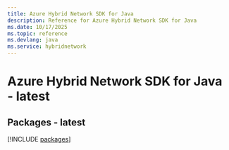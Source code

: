 ```yaml
---
title: Azure Hybrid Network SDK for Java
description: Reference for Azure Hybrid Network SDK for Java
ms.date: 10/17/2025
ms.topic: reference
ms.devlang: java
ms.service: hybridnetwork
---
```

# Azure Hybrid Network SDK for Java - latest
## Packages - latest
[!INCLUDE [packages](hybrid-network-index.md)]